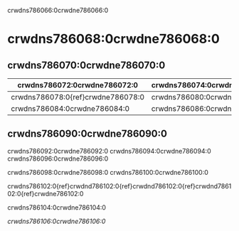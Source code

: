 crwdns786066:0crwdne786066:0
# crwdns786068:0crwdne786068:0

## crwdns786070:0crwdne786070:0

| crwdns786072:0crwdne786072:0      | crwdns786074:0crwdne786074:0 | crwdns786076:0crwdne786076:0 |
| --------------------------------- | ---------------------------- | ---------------------------- |
| crwdns786078:0{ref}crwdne786078:0 | crwdns786080:0crwdne786080:0 | crwdns786082:0crwdne786082:0 |
| crwdns786084:0crwdne786084:0      | crwdns786086:0crwdne786086:0 | crwdns786088:0crwdne786088:0 |

## crwdns786090:0crwdne786090:0

crwdns786092:0crwdne786092:0 crwdns786094:0crwdne786094:0 crwdns786096:0crwdne786096:0

crwdns786098:0crwdne786098:0 crwdns786100:0crwdne786100:0

crwdns786102:0{ref}crwdnd786102:0{ref}crwdnd786102:0{ref}crwdnd786102:0{ref}crwdne786102:0

crwdns786104:0crwdne786104:0

*crwdns786106:0crwdne786106:0*
